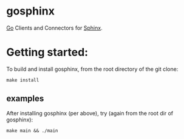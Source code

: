# gosphinx

[Go][Go] Clients and Connectors for [Sphinx][Sphinx].  

# Getting started:

To build and install gosphinx, from the root directory of the git clone:

	make install

## examples

After installing gosphinx (per above), try (again from the root dir of gosphinx):

	make main && ./main

[Go]: http://golang.org/
[Sphinx]: http://sphinxsearch.com/
